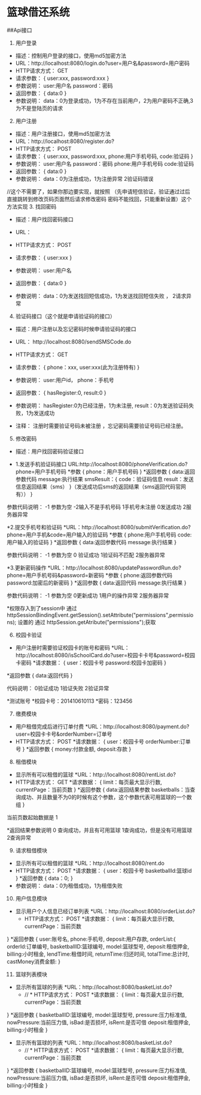 # 篮球借还系统



##Api接口

1. 用户登录
* 描述：控制用户登录的接口，使用md5加密方法
* URL：http://localhost:8080/login.do?user=用户名&password=用户密码
* HTTP请求方式： GET
* 请求参数：
    {
        user:xxx,
        password:xxx
    }
* 参数说明：
    user:用户名
    password：密码
* 返回参数：
{
    data:0
}
* 参数说明：
    data：0为登录成功，1为不存在当前用户，2为用户密码不正确,3为不是登陆页的请求


2. 用户注册
* 描述：用户注册接口，使用md5加密方法
* URL：http://localhost:8080/register.do?
* HTTP请求方式： POST
* 请求参数：
    {
        user:xxx,
        password:xxx,
        phone:用户手机号码,
        code:验证码
    }
* 参数说明：
    user:用户名
    password：密码
    phone:用户手机号码
    code:验证码
* 返回参数：
{
    data:0
}
* 参数说明：
    data：0为注册成功，1为注册异常 2验证码错误


//这个不需要了，如果你那边要实现，就按照
（先申请短信验证，验证通过过后直接跳转到修改页码页面然后请求修改密码
密码不能找回，只能重新设置）这个方法实现
3. 找回密码
* 描述：用户找回密码接口
* URL：

* HTTP请求方式： POST
* 请求参数：
    {
        user:xxx
    }
* 参数说明：
    user:用户名
* 返回参数：
{
    data:0
}
* 参数说明：
    data：0为发送找回短信成功，1为发送找回短信失败 ， 2请求异常
    
    
    
4. 验证码接口（这个就是申请验证码的接口）

* 描述：用户注册以及忘记密码时候申请验证码的接口
* URL： http://localhost:8080/sendSMSCode.do
* HTTP请求方式： GET
* 请求参数：
    {
        phone：xxx,
        user:xxx(此为注册特有)
    }
* 参数说明：
    user:用户id，
    phone：手机号
    
* 返回参数：
{
    hasRegister:0,
    result:0
}
* 参数说明：
    hasRegister:0为已经注册，1为未注册,
    result：0为发送验证码失败，1为发送成功
* 注释：
    注册时需要验证号码未被注册 ，忘记密码需要验证号码已经注册。
    
5. 修改密码
* 描述：用户找回密码验证接口

* 1.发送手机验证码接口
URL:http://localhost:8080/phoneVerification.do?phone=用户手机号码
*参数
{
   phone：用户手机号码
}
*返回参数
{
   data:返回参数代码
   message:执行结果
   smsResult：{
      code：验证码信息
      result：发送信息返回结果（sms）
   }（发送成功后sms的返回结果（sms返回代码官网有））
}

参数代码说明： -1 参数为空 -2输入不是手机号码 1手机号未注册 0发送成功 2服务器异常

*2.提交手机号和验证码
*URL：http://localhost:8080/submitVerification.do?phone=用户手机&code=用户输入的验证码
*参数
{
   phone:用户手机号码
   code:用户输入的验证码
}
*返回参数
{
   data:返回参数代码
   message:执行结果
}

参数代码说明： -1 参数为空 0 验证成功 1验证码不匹配  2服务器异常

*3.更新密码操作
*URL：http://localhost:8080/updatePasswordRun.do?phone=用户手机号码&password=新密码
*参数
{
   phone:返回参数代码
   password:加密后的新密码
}
*返回参数
{
  data:返回代码
  message:执行结果
}

参数代码说明： -1 参数为空 0更新成功 1用户的操作异常 2服务器异常



    
*权限存入到了session中 通过  httpSessionBindingEvent.getSession().setAttribute("permissions",permissions); 设置的
通过 httpSession.getAtribute("permissions");获取
    
6. 校园卡验证
* 用户注册时需要验证校园卡的账号和密码
*URL：http://localhost:8080/isSchoolCard.do?user=校园卡卡号&password=校园卡密码
*请求数据：
{
   user：校园卡号
   password:校园卡加密码
}

*返回参数
{
   data:返回代码
}

代码说明： 0验证成功 1验证失败 2验证异常

*测试账号
*校园卡号：201410610113
*密码：123456

7. 缴费模块
* 用户租借完成后进行订单付费
*URL：http://localhost:8080/payment.do?user=校园卡卡号&orderNumber=订单号
* HTTP请求方式： POST
*请求数据：
{
   user：校园卡号
   orderNumber:订单号
}
*返回参数
{
   money:付款金额,
   deposit:存款
}

8. 租借模块
* 显示所有可以租借的篮球
*URL：http://localhost:8080/rentList.do?
* HTTP请求方式： GET
*请求数据：
{
   limit：每页最大显示行数,
   currentPage：当前页数
}
*返回参数
{
   data:返回结果参数
   basketballs：当查询成功、并且数量不为0的时候有这个参数，这个参数代表可用篮球的一个数组
} 

当前页数起始数据是 1

*返回结果参数说明
0 查询成功，并且有可用篮球  1查询成功，但是没有可用篮球 2查询异常

9. 请求租借模块
* 显示所有可以租借的篮球
*URL：http://localhost:8080/rent.do
* HTTP请求方式： POST
*请求数据：
{
    user：校园卡号
    basketballId:篮球id
}
*返回参数
{
   data：0;
}
* 参数说明：
    data：0为租借成功，1为租借失败
    
10. 用户信息模块
* 显示用户个人信息已经订单列表
*URL：http://localhost:8080/orderList.do?
    * HTTP请求方式： POST
*请求数据：
{
    limit：每页最大显示行数,
    currentPage：当前页数

}
*返回参数
{
    user:账号名,
    phone:手机号,
    deposit:用户存款,
    orderList:{
    orderId:订单编号,
    basketballID:篮球编号, 
    model:篮球型号,
    deposit:租借押金,
    billing:小时租金,
    lendTime:租借时间,
    returnTime:归还时间,
    totalTime:总计时,
    castMoney消费金额:
}


11. 篮球列表模块
* 显示所有篮球的列表
*URL：http://localhost:8080/basketList.do?
    * // * HTTP请求方式： POST
*请求数据：
{
    limit：每页最大显示行数,
    currentPage：当前页数

}
*返回参数
{
    basketballID:篮球编号,
    model:篮球型号,
    pressure:压力标准值,
    nowPressure:当前压力值,
    isBad:是否损坏,
    isRent:是否可借
    deposit:租借押金,
    billing:小时租金
}


* 显示所有篮球的列表
*URL：http://localhost:8080/basketList.do?
    * // * HTTP请求方式： POST
*请求数据：
{
    limit：每页最大显示行数,
    currentPage：当前页数

}
*返回参数
{
    basketballID:篮球编号,
    model:篮球型号,
    pressure:压力标准值,
    nowPressure:当前压力值,
    isBad:是否损坏,
    isRent:是否可借
    deposit:租借押金,
    billing:小时租金
}
